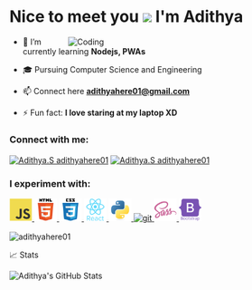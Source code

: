 <h1 align="left">Nice to meet you <img src="https://github.com/TheDudeThatCode/TheDudeThatCode/blob/master/Assets/Hi.gif" width="29px"> I'm Adithya</h1>
<!--<h3 align="center">I'm Adithya</h3>-->

<img align="right" alt="Coding" width="400" src="https://cdn.dribbble.com/users/2646423/screenshots/5507196/computer.gif">
<!--<img src="https://miro.medium.com/max/1600/0*K2WLMTExLyida7OR.gif" width="440" align='right'>-->

- 🌱 I’m currently learning **Nodejs, PWAs**

- 🎓 Pursuing Computer Science and Engineering
<!--
- 💬 Ask me about **Html, CSS, JS, React and front-end**-->

- 📫 Connect here **adithyahere01@gmail.com**

- ⚡ Fun fact: **I love staring at my laptop XD**

<h3 align="left">Connect with me:</h3>
<p align="left">
<a href="https://linkedin.com/in/adithyahere/" target="blank"><img align="center" src="https://cdn.jsdelivr.net/npm/simple-icons@3.0.1/icons/linkedin.svg" alt="Adithya.S adithyahere01" height="30" width="40" /></a> 
<a href="https://twitter.com/adithyahere_" target="blank"><img align="center" src="https://cdn.jsdelivr.net/npm/simple-icons@3.0.1/icons/twitter.svg" alt="Adithya.S adithyahere01" height="30" width="40" /></a>
<!--<a href="https://dev.to/adithyahere" target="blank"><img align="center" src="https://cdn.jsdelivr.net/npm/simple-icons@3.0.1/icons/dev-dot-to.svg" alt="https://dev.to/adithyahere" height="30" width="40" /></a>
<!--<a href="https://instagram.com/adithyahere_/?hl=en" target="blank"><img align="center" src="https://cdn.jsdelivr.net/npm/simple-icons@3.0.1/icons/instagram.svg" alt="adithyahere_" height="30" width="40" /></a>-->
 
 
<!--<a href="https://linkedin.com/in/adithyahere/" target="blank"><img align="center" src="https://raw.githubusercontent.com/rahuldkjain/github-profile-readme-generator/master/src/images/icons/Social/linked-in-alt.svg" alt="https://www.linkedin.com/in/adithyahere/" height="30" width="40" /></a>
 <a href="https://twitter.com/adithyahere_" target="blank"><img align="center" src="https://raw.githubusercontent.com/rahuldkjain/github-profile-readme-generator/master/src/images/icons/Social/twitter.svg" alt="https://twitter.com/adithya" height="30" width="40" /></a>-->
 <!--<a href="https://instagram.com/adithyahere_/?hl=en" target="blank"><img align="center" src="https://raw.githubusercontent.com/rahuldkjain/github-profile-readme-generator/master/src/images/icons/Social/instagram.svg" alt="https://www.instagram.com/adithyahere_/?hl=en" height="30" width="40" /></a>-->

</p>

<h3 align="left">I experiment with:</h3>
<p align="left">
 <a href="https://developer.mozilla.org/en-US/docs/Web/JavaScript" target="_blank"> <img src="https://raw.githubusercontent.com/devicons/devicon/master/icons/javascript/javascript-original.svg" alt="javascript" width="40" height="40"/> </a>
<a href="https://www.w3.org/html/" target="_blank"> <img src="https://raw.githubusercontent.com/devicons/devicon/master/icons/html5/html5-original-wordmark.svg" alt="html5" width="40" height="40"/> </a> 
<a href="https://www.w3schools.com/css/" target="_blank"> <img src="https://raw.githubusercontent.com/devicons/devicon/master/icons/css3/css3-original-wordmark.svg" alt="css3" width="40" height="40"/> </a>
<a href="https://reactjs.org/" target="_blank"> <img src="https://raw.githubusercontent.com/devicons/devicon/master/icons/react/react-original-wordmark.svg" alt="react" width="40" height="40"/> </a>
<a href="https://www.python.org" target="_blank"> <img src="https://raw.githubusercontent.com/devicons/devicon/master/icons/python/python-original.svg" alt="python" width="40" height="40"/> </a> 
<a href="https://git-scm.com/" target="_blank"> <img src="https://www.vectorlogo.zone/logos/git-scm/git-scm-icon.svg" alt="git" width="40" height="40"/> </a> <a href="https://sass-lang.com" target="_blank"> <img src="https://raw.githubusercontent.com/devicons/devicon/master/icons/sass/sass-original.svg" alt="sass" width="40" height="40"/> </a>
<a href="https://getbootstrap.com" target="_blank"> <img src="https://raw.githubusercontent.com/devicons/devicon/master/icons/bootstrap/bootstrap-plain-wordmark.svg" alt="bootstrap" width="40" height="40"/> </a>

 </p>

<p><img align="center" src="https://github-readme-stats.vercel.app/api/top-langs?username=adithyahere01&show_icons=true&locale=en&layout=compact" alt="adithyahere01" /></p>

📈 Stats

<div>
<img src="https://github-readme-stats.vercel.app/api?username=adithyahere01&show_icons=true&hide_border=true" alt="Adithya's GitHub Stats">
</div>

<!--<div>
<img src="https://visitor-badge.laobi.icu/badge?page_id=adithyahere01.adithyahere01" alt="visitors">
</div>-->
